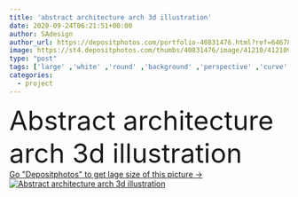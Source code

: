 ```yaml
---
title: 'abstract architecture arch 3d illustration'
date: 2020-09-24T06:21:51+00:00
author: SAdesign
author_url: https://depositphotos.com/portfolio-40831476.html?ref=64678756
image: https://st4.depositphotos.com/thumbs/40831476/image/41210/412109556/api_thumb_450.jpg?forcejpeg=true
type: "post"
tags: ['large' ,'white' ,'round' ,'background' ,'perspective' ,'curve' ,'circle' ,'graphic' ,'illustration' ,'design' ,'space' ,'shape' ,'business' ,'empty' ,'new' ,'art' ,'abstract' ,'pattern' ,'technology' ,'line' ,'frame' ,'3d' ,'modern' ,'concept' ,'architecture' ,'building' ,'construction' ,'corporate' ,'estate' ,'exterior' ,'futuristic' ,'structure' ,'urban' ,'wall' ,'interior' ,'wallpaper' ,'drawing' ,'project' ,'inside' ,'surface' ,'geometric' ,'sketch' ,'geometry' ,'mesh' ,'arch' ,'architectural' ,'triangular' ,'3d illustration' ,'abstract architecture' ]
categories: 
  - project
---
```

<div aling="center">
            <font size="60"> Abstract architecture arch 3d illustration</font>   
</div>
<div>
    <a href='https://st4.depositphotos.com/thumbs/40831476/image/41210/412109556/api_thumb_450.jpg?forcejpeg=true?ref=64678756' target=_blank > Go "Depositphotos" to get lage size of this picture ->
        <img href='https://st4.depositphotos.com/thumbs/40831476/image/41210/412109556/api_thumb_450.jpg?forcejpeg=true?ref=64678756' src='https://st4.depositphotos.com/40831476/41210/i/950/depositphotos_412109556-stock-photo-abstract-architecture-arch-illustration.jpg?forcejpeg=true' alt='Abstract architecture arch 3d illustration' >
    </a>
</div>
